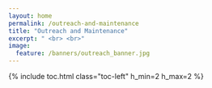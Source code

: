 ```yaml
---
layout: home
permalink: /outreach-and-maintenance
title: "Outreach and Maintenance"
excerpt: " <br> <br>"
image:
  feature: /banners/outreach_banner.jpg
---
```

{% include toc.html class="toc-left" h_min=2 h_max=2 %}
